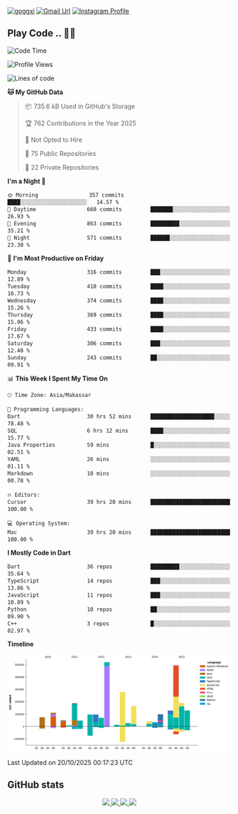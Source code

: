[![goggxi](https://img.shields.io/badge/Portofolio-Goggxi-orange)](https://goggxi.github.io)
[![Gmail Url](https://img.shields.io/twitter/url?label=Goggxi@gmail.com&logo=gmail&style=social&url=http%3A%2F%2Fmailto%3Acontact.Goggxi@gmail.com)](mailto:Goggxi@gmail.com) [![Instagram Profile](https://img.shields.io/twitter/url?label=moh_rifkan&logo=instagram&style=social&url=https://www.instagram.com/moh_rifkan/)](https://www.instagram.com/moh_rifkan/)

## Play Code .. 💬🚀

<!-- [![Moh Rifkan GitHub stats](https://github-readme-stats.vercel.app/api?username=goggxi&count_private=true&show_icons=true&theme=dracula&custom_title=Goggxi%20Statistic%20🚀)](https://github.com/goggxi/goggxi)

[![Top Langs](https://github-readme-stats.vercel.app/api/top-langs/?username=goggxi&langs_count=8&layout=compact&show_icons=true&theme=dracula)](https://github.com/goggxi/goggxi) -->

<!--START_SECTION:waka-->
![Code Time](http://img.shields.io/badge/Code%20Time-4%2C760%20hrs%2041%20mins-blue)

![Profile Views](http://img.shields.io/badge/Profile%20Views-7-blue)

![Lines of code](https://img.shields.io/badge/From%20Hello%20World%20I%27ve%20Written-2.8%20million%20lines%20of%20code-blue)

**🐱 My GitHub Data** 

> 📦 735.6 kB Used in GitHub's Storage 
 > 
> 🏆 762 Contributions in the Year 2025
 > 
> 🚫 Not Opted to Hire
 > 
> 📜 75 Public Repositories 
 > 
> 🔑 22 Private Repositories 
 > 
**I'm a Night 🦉** 

```text
🌞 Morning                357 commits         ████░░░░░░░░░░░░░░░░░░░░░   14.57 % 
🌆 Daytime                660 commits         ███████░░░░░░░░░░░░░░░░░░   26.93 % 
🌃 Evening                863 commits         █████████░░░░░░░░░░░░░░░░   35.21 % 
🌙 Night                  571 commits         ██████░░░░░░░░░░░░░░░░░░░   23.30 % 
```
📅 **I'm Most Productive on Friday** 

```text
Monday                   316 commits         ███░░░░░░░░░░░░░░░░░░░░░░   12.89 % 
Tuesday                  410 commits         ████░░░░░░░░░░░░░░░░░░░░░   16.73 % 
Wednesday                374 commits         ████░░░░░░░░░░░░░░░░░░░░░   15.26 % 
Thursday                 369 commits         ████░░░░░░░░░░░░░░░░░░░░░   15.06 % 
Friday                   433 commits         ████░░░░░░░░░░░░░░░░░░░░░   17.67 % 
Saturday                 306 commits         ███░░░░░░░░░░░░░░░░░░░░░░   12.48 % 
Sunday                   243 commits         ██░░░░░░░░░░░░░░░░░░░░░░░   09.91 % 
```


📊 **This Week I Spent My Time On** 

```text
🕑︎ Time Zone: Asia/Makassar

💬 Programming Languages: 
Dart                     30 hrs 52 mins      ████████████████████░░░░░   78.48 % 
SQL                      6 hrs 12 mins       ████░░░░░░░░░░░░░░░░░░░░░   15.77 % 
Java Properties          59 mins             █░░░░░░░░░░░░░░░░░░░░░░░░   02.51 % 
YAML                     26 mins             ░░░░░░░░░░░░░░░░░░░░░░░░░   01.11 % 
Markdown                 18 mins             ░░░░░░░░░░░░░░░░░░░░░░░░░   00.78 % 

🔥 Editors: 
Cursor                   39 hrs 20 mins      █████████████████████████   100.00 % 

💻 Operating System: 
Mac                      39 hrs 20 mins      █████████████████████████   100.00 % 
```

**I Mostly Code in Dart** 

```text
Dart                     36 repos            █████████░░░░░░░░░░░░░░░░   35.64 % 
TypeScript               14 repos            ███░░░░░░░░░░░░░░░░░░░░░░   13.86 % 
JavaScript               11 repos            ███░░░░░░░░░░░░░░░░░░░░░░   10.89 % 
Python                   10 repos            ██░░░░░░░░░░░░░░░░░░░░░░░   09.90 % 
C++                      3 repos             █░░░░░░░░░░░░░░░░░░░░░░░░   02.97 % 
```



**Timeline**

![Lines of Code chart](https://raw.githubusercontent.com/Goggxi/Goggxi/main/assets/bar_graph.png)


 Last Updated on 20/10/2025 00:17:23 UTC
<!--END_SECTION:waka-->

## GitHub stats

<p align="center">
  <a href="https://github.com/goggxi">
    <img src="http://github-profile-summary-cards.vercel.app/api/cards/profile-details?username=goggxi&theme=transparent" />
  </a>
  <a href="https://github.com/goggxi">
    <img src="https://github-readme-streak-stats.herokuapp.com/?user=goggxi&hide_border=true&card_width=338&theme=transparent" />
  </a>
  <a href="https://github.com/goggxi">
    <img src="http://github-profile-summary-cards.vercel.app/api/cards/stats?username=goggxi&theme=transparent" />
  </a>
  <a href="https://github.com/goggxi">
    <img src="https://github-readme-stats.vercel.app/api/top-langs/?username=goggxi&langs_count=10&exclude_repo=&hide=c,makefile,html,css,sass,nix,nunjucks,tsql,dockerfile,shell&card_width=699&hide_border=true&theme=transparent" />
  </a>
  <!-- <br/>
  <a href="https://github.com/goggxi">
    <img src="https://komarev.com/ghpvc/?username=goggxi&color=blue&style=flat" />
  </a> -->
</p>
